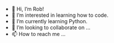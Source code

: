 - 👋 Hi, I’m Rob!
- 👀 I’m interested in learning how to code.
- 🌱 I’m currently learning Python.
- 💞️ I’m looking to collaborate on ...
- 📫 How to reach me ...

<!---
rhobzi/rhobzi is a ✨ special ✨ repository because its `README.md` (this file) appears on your GitHub profile.
You can click the Preview link to take a look at your changes.
--->
